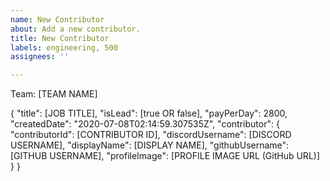 ```yaml
---
name: New Contributor
about: Add a new contributor.
title: New Contributor
labels: engineering, 500
assignees: ''

---
```


Team: [TEAM NAME]

{
  "title": [JOB TITLE],
  "isLead": [true OR false],
  "payPerDay": 2800,
  "createdDate": "2020-07-08T02:14:59.307535Z",
  "contributor": {
    "contributorId": [CONTRIBUTOR ID],
    "discordUsername": [DISCORD USERNAME],
    "displayName": [DISPLAY NAME],
    "githubUsername": [GITHUB USERNAME],
    "profileImage": [PROFILE IMAGE URL (GitHub URL)]
  }
}
